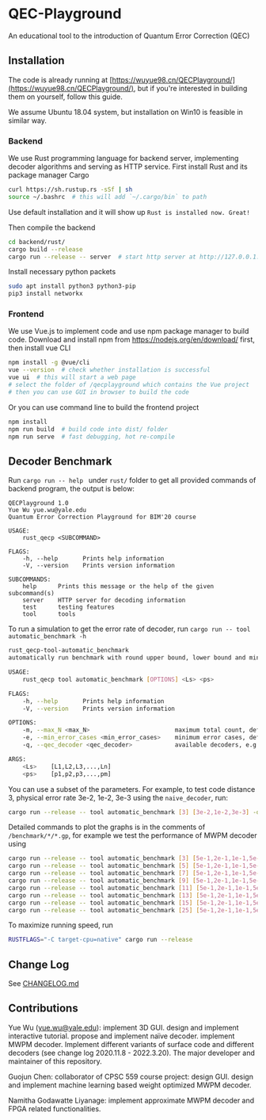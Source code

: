 # QEC-Playground
An educational tool to the introduction of Quantum Error Correction (QEC)

## Installation

The code is already running at [https://wuyue98.cn/QECPlayground/](https://wuyue98.cn/QECPlayground/), but if you're interested in building them on yourself, follow this guide.

We assume Ubuntu 18.04 system, but installation on Win10 is feasible in similar way.

### Backend

We use Rust programming language for backend server, implementing decoder algorithms and serving as HTTP service. First install Rust and its package manager Cargo

```bash
curl https://sh.rustup.rs -sSf | sh
source ~/.bashrc  # this will add `~/.cargo/bin` to path
```

Use default installation and it will show up `Rust is installed now. Great!`

Then compile the backend

```bash
cd backend/rust/
cargo build --release
cargo run --release -- server  # start http server at http://127.0.0.1:8066
```

Install necessary python packets

```bash
sudo apt install python3 python3-pip
pip3 install networkx
```

### Frontend

We use Vue.js to implement code and use npm package manager to build code. Download and install npm from https://nodejs.org/en/download/ first, then install vue CLI

```bash
npm install -g @vue/cli
vue --version  # check whether installation is successful
vue ui  # this will start a web page
# select the folder of /qecplayground which contains the Vue project
# then you can use GUI in browser to build the code
```

Or you can use command line to build the frontend project

```bash
npm install
npm run build  # build code into dist/ folder
npm run serve  # fast debugging, hot re-compile
```

## Decoder Benchmark

Run `cargo run -- help ` under `rust/` folder to get all provided commands of backend program, the output is below:

```init
QECPlayground 1.0
Yue Wu yue.wu@yale.edu
Quantum Error Correction Playground for BIM'20 course

USAGE:
    rust_qecp <SUBCOMMAND>

FLAGS:
    -h, --help       Prints help information
    -V, --version    Prints version information

SUBCOMMANDS:
    help      Prints this message or the help of the given subcommand(s)
    server    HTTP server for decoding information
    test      testing features
    tool      tools
```

To run a simulation to get the error rate of decoder, run `cargo run -- tool automatic_benchmark -h`

```bash
rust_qecp-tool-automatic_benchmark
automatically run benchmark with round upper bound, lower bound and minimum error cases

USAGE:
    rust_qecp tool automatic_benchmark [OPTIONS] <Ls> <ps>

FLAGS:
    -h, --help       Prints help information
    -V, --version    Prints version information

OPTIONS:
    -m, --max_N <max_N>                        maximum total count, default to 100000000
    -e, --min_error_cases <min_error_cases>    minimum error cases, default to 1000
    -q, --qec_decoder <qec_decoder>            available decoders, e.g. `naive_decoder`

ARGS:
    <Ls>    [L1,L2,L3,...,Ln]
    <ps>    [p1,p2,p3,...,pm]
```

You can use a subset of the parameters. For example, to test code distance 3, physical error rate 3e-2, 1e-2, 3e-3 using the `naive_decoder`, run:

```bash
cargo run --release -- tool automatic_benchmark [3] [3e-2,1e-2,3e-3] -q naive_decoder
```

Detailed commands to plot the graphs is in the comments of `/benchmark/*/*.gp`, for example we test the performance of MWPM decoder using

```bash
cargo run --release -- tool automatic_benchmark [3] [5e-1,2e-1,1e-1,5e-2,2e-2,1e-2,5e-3,2e-3,1e-3,5e-4,2e-4,1e-4,5e-5] -q maximum_max_weight_matching_decoder
cargo run --release -- tool automatic_benchmark [5] [5e-1,2e-1,1e-1,5e-2,2e-2,1e-2,5e-3,2e-3,1e-3,5e-4,2e-4] -q maximum_max_weight_matching_decoder
cargo run --release -- tool automatic_benchmark [7] [5e-1,2e-1,1e-1,5e-2,2e-2,1e-2,5e-3,2e-3,1e-3,5e-4] -q maximum_max_weight_matching_decoder
cargo run --release -- tool automatic_benchmark [9] [5e-1,2e-1,1e-1,5e-2,2e-2,1e-2,5e-3,2e-3,1e-3,5e-4] -q maximum_max_weight_matching_decoder
cargo run --release -- tool automatic_benchmark [11] [5e-1,2e-1,1e-1,5e-2,2e-2,1e-2,5e-3,2e-3,1e-3,5e-4] -q maximum_max_weight_matching_decoder
cargo run --release -- tool automatic_benchmark [13] [5e-1,2e-1,1e-1,5e-2,2e-2,1e-2,5e-3,2e-3] -q maximum_max_weight_matching_decoder
cargo run --release -- tool automatic_benchmark [15] [5e-1,2e-1,1e-1,5e-2,2e-2,1e-2,5e-3,2e-3] -q maximum_max_weight_matching_decoder
cargo run --release -- tool automatic_benchmark [25] [5e-1,2e-1,1e-1,5e-2,2e-2,1e-2,5e-3,2e-3] -q maximum_max_weight_matching_decoder -m 1000000
```

To maximize running speed, run

```bash
RUSTFLAGS="-C target-cpu=native" cargo run --release
```

## Change Log

See [CHANGELOG.md](CHANGELOG.md)

## Contributions

Yue Wu (yue.wu@yale.edu): implement 3D GUI. design and implement interactive tutorial. propose and implement naïve decoder. implement MWPM decoder. Implement different variants of surface code and different decoders (see change log 2020.11.8 - 2022.3.20). The major developer and maintainer of this repository.

Guojun Chen: collaborator of CPSC 559 course project: design GUI. design and implement machine learning based weight optimized MWPM decoder.

Namitha Godawatte Liyanage: implement approximate MWPM decoder and FPGA related functionalities.

